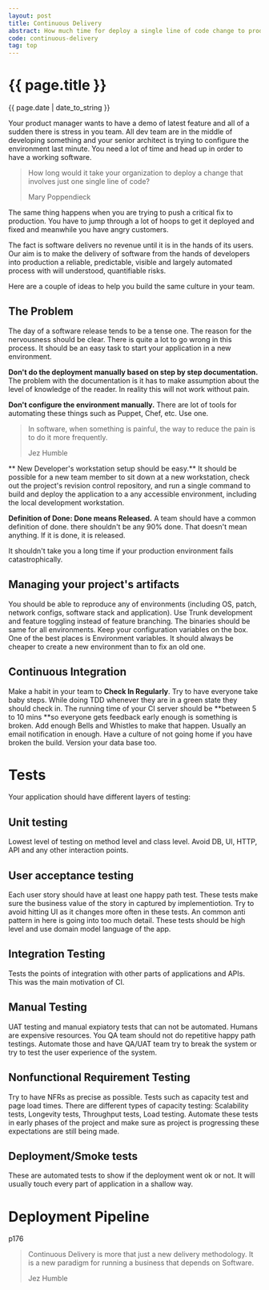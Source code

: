 ```yaml
---
layout: post
title: Continuous Delivery
abstract: How much time for deploy a single line of code change to production?
code: continuous-delivery
tag: top
---
```


{{ page.title }}
================
{{ page.date | date_to_string }}

Your product manager wants to have a demo of latest feature and all of a sudden there is stress in you team. All dev team are in the middle of developing something and your senior architect is trying to configure the environment last minute. You need a lot of time and head up in order to have a working software.

> How long would it take your organization to deploy a change that involves just one single line of code?
>
> Mary Poppendieck

The same thing happens when you are trying to push a critical fix to production. You have to jump through a lot of hoops
to get it deployed and fixed and meanwhile you have angry customers.

The fact is software delivers no revenue until it is in the hands of its users. Our aim is to make the delivery of
software from the hands of developers into production a reliable, predictable, visible and largely automated process
 with will understood, quantifiable risks.

Here are a couple of ideas to help you build the same culture in your team.

The Problem
-------------------------------------
The day of a software release tends to be a tense one. The reason for the nervousness should be clear. There is quite a
lot to go wrong in this process. It should be an easy task to start your application in a new environment.

**Don't do the deployment manually based on step by step documentation.** The problem with the documentation is it has to make assumption about the level of knowledge of the reader.
In reality this will not work without pain.

**Don't configure the environment manually.** There are lot of tools for automating these things such as Puppet, Chef, etc. Use one.

> In software, when something is painful, the way to reduce the pain is to do it more frequently.
>
> Jez Humble

** New Developer's workstation setup should be easy.** It should be possible for a new team member to sit down at a new workstation,
check out the project's revision control repository, and run a single command to build and deploy the application to a any
accessible environment, including the local development workstation.

**Definition of Done: Done means Released.** A team should have a common definition of done. there shouldn't be any 90% done.
That doesn't mean anything. If it is done, it is released.

It shouldn't take you a long time if your production environment fails catastrophically.

Managing your project's artifacts
------------------------
You should be able to reproduce any of environments (including OS, patch, network configs, software stack and application).
Use Trunk development and feature toggling instead of feature branching.
The binaries should be same for all environments. Keep your configuration variables on the box. One of the best places is
Environment variables.
It should always be cheaper to create a new environment than to fix an old one.

Continuous Integration
-------------------------
Make a habit in your team to **Check In Regularly**. Try to have everyone take baby steps. While doing TDD whenever they are
in a green state they should check in. The running time of your CI server should be **between 5 to 10 mins **so everyone gets feedback
 early enough is something is broken. Add enough Bells and Whistles to make that happen. Usually an email notification in enough.
Have a culture of not going home if you have broken the build.
Version your data base too.


Tests
=====
Your application should have different layers of testing:

Unit testing
------------
Lowest level of testing on method level and class level. Avoid DB, UI, HTTP, API and
any other interaction points.

User acceptance testing
-----------------------
Each user story should have at least one happy path test.
These tests make sure the business value of the story in captured by implementiotion.
Try to avoid hitting UI as it changes more often in these tests.
An common anti pattern in here is going into too much detail.
These tests should be high level and use domain model language of the app.

Integration Testing
-------------------
Tests the points of integration with other parts of applications and APIs.
This was the main motivation of CI.

Manual Testing
--------------
UAT testing and manual expiatory tests that can not be automated.
Humans are expensive resources. You QA team should not do repetitive happy path testings.
Automate those and have QA/UAT team try to break the system or try to test the user experience
of the system.

Nonfunctional Requirement Testing
---------------------------------
Try to have NFRs as precise as possible.
Tests such as capacity test and page load times. There are different types of capacity testing:
Scalability tests, Longevity tests, Throughput tests, Load testing.
Automate these tests in early phases of the project and make sure as project is progressing
these expectations are still being made.

Deployment/Smoke tests
----------------------
These are automated tests to show if the deployment went ok or not.
It will usually touch every part of application in a shallow way.

Deployment Pipeline
====================
p176

> Continuous Delivery is more that just a new delivery methodology.
> It is a new paradigm for running a business that depends on Software.
>
> Jez Humble